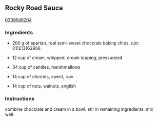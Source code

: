## Rocky Road Sauce

[03380d9204](http://www.food.com/recipe/rocky-road-sauce-180838)

### Ingredients

 - 200 g of spartan, real semi-sweet chocolate baking chips, upc: 011213162966

 - 12 cup of cream, whipped, cream topping, pressurized

 - 34 cup of candies, marshmallows

 - 14 cup of cherries, sweet, raw

 - 14 cup of nuts, walnuts, english

### Instructions

combine chocolate and cream in a bowl. stir in remaining ingredients. mix well.
